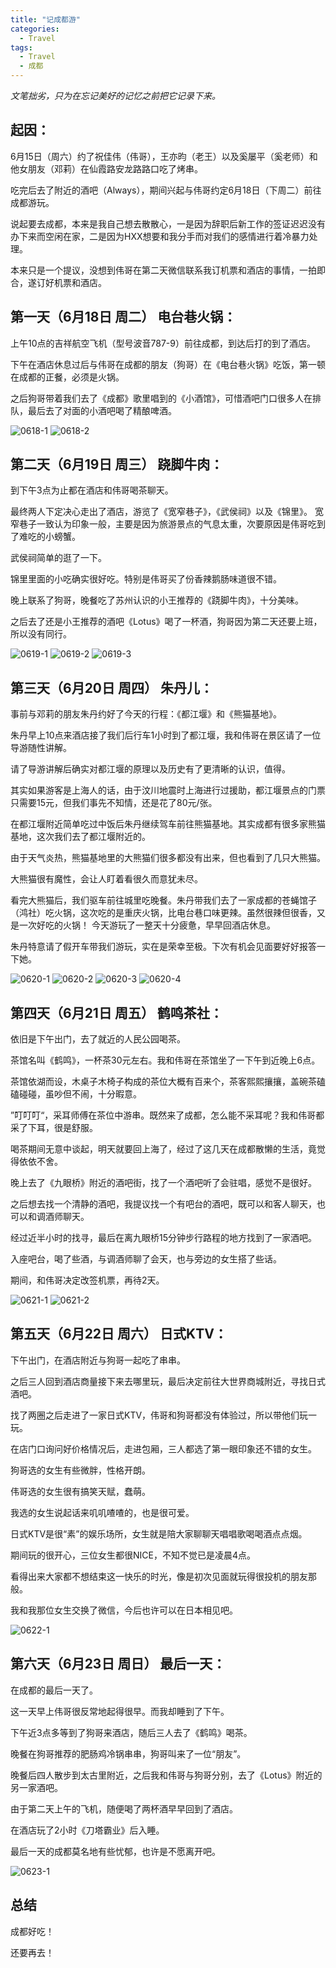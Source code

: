 ```yaml
---
title: "记成都游"
categories:
  - Travel
tags:
  - Travel
  - 成都
---
```


_文笔拙劣，只为在忘记美好的记忆之前把它记录下来。_


## 起因：

6月15日（周六）约了祝佳伟（伟哥），王亦昀（老王）以及奚屡平（奚老师）和他女朋友（邓莉）在仙霞路安龙路路口吃了烤串。

吃完后去了附近的酒吧（Always），期间兴起与伟哥约定6月18日（下周二）前往成都游玩。

说起要去成都，本来是我自己想去散散心，一是因为辞职后新工作的签证迟迟没有办下来而空闲在家，二是因为HXX想要和我分手而对我们的感情进行着冷暴力处理。

本来只是一个提议，没想到伟哥在第二天微信联系我订机票和酒店的事情，一拍即合，遂订好机票和酒店。

## 第一天（6月18日 周二） 电台巷火锅：

上午10点的吉祥航空飞机（型号波音787-9）前往成都，到达后打的到了酒店。

下午在酒店休息过后与伟哥在成都的朋友（狗哥）在《电台巷火锅》吃饭，第一顿在成都的正餐，必须是火锅。

之后狗哥带着我们去了《成都》歌里唱到的《小酒馆》，可惜酒吧门口很多人在排队，最后去了对面的小酒吧喝了精酿啤酒。

![0618-1](/assets/images/chengdu-photos/0618-1.jpg)
![0618-2](/assets/images/chengdu-photos/0618-2.jpg)

## 第二天（6月19日 周三） 跷脚牛肉：

到下午3点为止都在酒店和伟哥喝茶聊天。

最终两人下定决心走出了酒店，游览了《宽窄巷子》，《武侯祠》以及《锦里》。
宽窄巷子一致认为印象一般，主要是因为旅游景点的气息太重，次要原因是伟哥吃到了难吃的小螃蟹。

武侯祠简单的逛了一下。

锦里里面的小吃确实很好吃。特别是伟哥买了份香辣鹅肠味道很不错。

晚上联系了狗哥，晚餐吃了苏州认识的小王推荐的《跷脚牛肉》，十分美味。

之后去了还是小王推荐的酒吧《Lotus》喝了一杯酒，狗哥因为第二天还要上班，所以没有同行。

![0619-1](/assets/images/chengdu-photos/0619-1.jpg)
![0619-2](/assets/images/chengdu-photos/0619-2.jpg)
![0619-3](/assets/images/chengdu-photos/0619-3.jpg)

## 第三天（6月20日 周四） 朱丹儿：

事前与邓莉的朋友朱丹约好了今天的行程：《都江堰》和《熊猫基地》。

朱丹早上10点来酒店接了我们后行车1小时到了都江堰，我和伟哥在景区请了一位导游随性讲解。

请了导游讲解后确实对都江堰的原理以及历史有了更清晰的认识，值得。

其实如果游客是上海人的话，由于汶川地震时上海进行过援助，都江堰景点的门票只需要15元，但我们事先不知情，还是花了80元/张。

在都江堰附近简单吃过中饭后朱丹继续驾车前往熊猫基地。其实成都有很多家熊猫基地，这次我们去了都江堰附近的。

由于天气炎热，熊猫基地里的大熊猫们很多都没有出来，但也看到了几只大熊猫。

大熊猫很有魔性，会让人盯着看很久而意犹未尽。

看完大熊猫后，我们驱车前往城里吃晚餐。朱丹带我们去了一家成都的苍蝇馆子（鸿社）吃火锅，这次吃的是重庆火锅，比电台巷口味更辣。虽然很辣但很香，又是一次好吃的火锅！
今天游玩了一整天十分疲惫，早早回酒店休息。

朱丹特意请了假开车带我们游玩，实在是荣幸至极。下次有机会见面要好好报答一下她。

![0620-1](/assets/images/chengdu-photos/0620-1.jpg)
![0620-2](/assets/images/chengdu-photos/0620-2.jpg)
![0620-3](/assets/images/chengdu-photos/0620-3.jpg)
![0620-4](/assets/images/chengdu-photos/0620-4.jpg)

## 第四天（6月21日 周五） 鹤鸣茶社：

依旧是下午出门，去了就近的人民公园喝茶。

茶馆名叫《鹤鸣》，一杯茶30元左右。我和伟哥在茶馆坐了一下午到近晚上6点。

茶馆依湖而设，木桌子木椅子构成的茶位大概有百来个，茶客熙熙攘攘，盖碗茶磕磕碰碰，虽吵但不闹，十分暇意。

”叮叮叮“，采耳师傅在茶位中游串。既然来了成都，怎么能不采耳呢？我和伟哥都采了下耳，很是舒服。

喝茶期间无意中谈起，明天就要回上海了，经过了这几天在成都散懒的生活，竟觉得依依不舍。

晚上去了《九眼桥》附近的酒吧街，找了一个酒吧听了会驻唱，感觉不是很好。

之后想去找一个清静的酒吧，我提议找一个有吧台的酒吧，既可以和客人聊天，也可以和调酒师聊天。

经过近半小时的找寻，最后在离九眼桥15分钟步行路程的地方找到了一家酒吧。

入座吧台，喝了些酒，与调酒师聊了会天，也与旁边的女生搭了些话。

期间，和伟哥决定改签机票，再待2天。

![0621-1](/assets/images/chengdu-photos/0621-1.jpg)
![0621-2](/assets/images/chengdu-photos/0621-2.jpg)

## 第五天（6月22日 周六） 日式KTV：

下午出门，在酒店附近与狗哥一起吃了串串。

之后三人回到酒店商量接下来去哪里玩，最后决定前往大世界商城附近，寻找日式酒吧。

找了两圈之后走进了一家日式KTV，伟哥和狗哥都没有体验过，所以带他们玩一玩。

在店门口询问好价格情况后，走进包厢，三人都选了第一眼印象还不错的女生。

狗哥选的女生有些微胖，性格开朗。

伟哥选的女生很有搞笑天赋，蠢萌。

我选的女生说起话来叽叽喳喳的，也是很可爱。

日式KTV是很“素”的娱乐场所，女生就是陪大家聊聊天唱唱歌喝喝酒点点烟。

期间玩的很开心，三位女生都很NICE，不知不觉已是凌晨4点。

看得出来大家都不想结束这一快乐的时光，像是初次见面就玩得很投机的朋友那般。

我和我那位女生交换了微信，今后也许可以在日本相见吧。

![0622-1](/assets/images/chengdu-photos/0622-1.jpg)

## 第六天（6月23日 周日） 最后一天：

在成都的最后一天了。

这一天早上伟哥很反常地起得很早。而我却睡到了下午。

下午近3点多等到了狗哥来酒店，随后三人去了《鹤鸣》喝茶。

晚餐在狗哥推荐的肥肠鸡冷锅串串，狗哥叫来了一位“朋友”。

晚餐后四人散步到太古里附近，之后我和伟哥与狗哥分别，去了《Lotus》附近的另一家酒吧。

由于第二天上午的飞机，随便喝了两杯酒早早回到了酒店。

在酒店玩了2小时《刀塔霸业》后入睡。

最后一天的成都莫名地有些忧郁，也许是不愿离开吧。

![0623-1](/assets/images/chengdu-photos/0623-1.jpg)

## 总结

成都好吃！

还要再去！